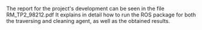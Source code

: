The report for the project's development can be seen in the file RM_TP2_98212.pdf
It explains in detail how to run the ROS package for both the traversing and cleaning agent, as well as the obtained results.
